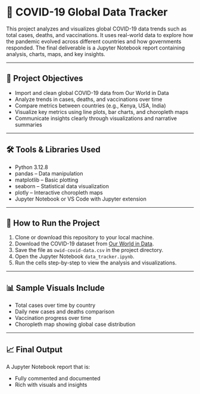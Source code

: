 # 🦠 COVID-19 Global Data Tracker

This project analyzes and visualizes global COVID-19 data trends such as total cases, deaths, and vaccinations. It uses real-world data to explore how the pandemic evolved across different countries and how governments responded. The final deliverable is a Jupyter Notebook report containing analysis, charts, maps, and key insights.

---

## 🎯 Project Objectives

- Import and clean global COVID-19 data from Our World in Data
- Analyze trends in cases, deaths, and vaccinations over time
- Compare metrics between countries (e.g., Kenya, USA, India)
- Visualize key metrics using line plots, bar charts, and choropleth maps
- Communicate insights clearly through visualizations and narrative summaries

---

## 🛠️ Tools & Libraries Used

- Python 3.12.8
- pandas – Data manipulation
- matplotlib – Basic plotting
- seaborn – Statistical data visualization
- plotly – Interactive choropleth maps
- Jupyter Notebook or VS Code with Jupyter extension

---

## 🚀 How to Run the Project

1. Clone or download this repository to your local machine.
2. Download the COVID-19 dataset from [Our World in Data](https://docs.owid.io/projects/etl/api/covid/#publications).
3. Save the file as `owid-covid-data.csv` in the project directory.
4. Open the Jupyter Notebook `data_tracker.ipynb`.
5. Run the cells step-by-step to view the analysis and visualizations.

---

## 📊 Sample Visuals Include

- Total cases over time by country
- Daily new cases and deaths comparison
- Vaccination progress over time
- Choropleth map showing global case distribution

---

## 📈 Final Output

A Jupyter Notebook report that is:
- Fully commented and documented
- Rich with visuals and insights
